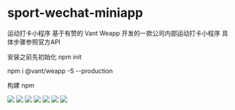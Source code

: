 # sport-wechat-miniapp
运动打卡小程序
基于有赞的 Vant Weapp 开发的一款公司内部运动打卡小程序
具体步骤参照官方API

安装之前先初始化  npm  init

npm i @vant/weapp -S --production

构建 npm

<img src="https://github.com/xucaiqing/sport-wechat-miniapp/blob/main/images/1.png?raw=true">

<img src="https://github.com/xucaiqing/sport-wechat-miniapp/blob/main/images/2.png?raw=true">

<img src="https://github.com/xucaiqing/sport-wechat-miniapp/blob/main/images/3.png?raw=true">

<img src="https://github.com/xucaiqing/sport-wechat-miniapp/blob/main/images/4.png?raw=true">

<img src="https://github.com/xucaiqing/sport-wechat-miniapp/blob/main/images/5.png?raw=true">

<img src="https://github.com/xucaiqing/sport-wechat-miniapp/blob/main/images/6.png?raw=true">

<img src="https://github.com/xucaiqing/sport-wechat-miniapp/blob/main/images/7.png?raw=true">
